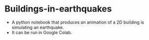 # Buildings-in-earthquakes
* A python notebook that produces an animation of a 2D building is simulating an earthquake.
* It can be run in Google Colab.
